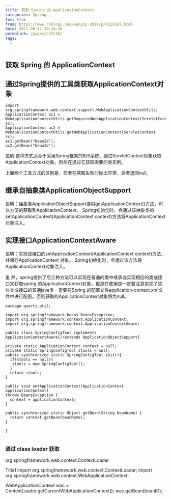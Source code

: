 ```yaml
---
title: 获取 Spring 的 ApplicationContext
categories: Spring
toc: true
from: https://www.cnblogs.com/wangcp-2014/p/8126187.html
date: 2021-08-11 19:18:36
permalink: /pages/c47c2b/
tags: 
  - 
---
```


## 获取 Spring 的 ApplicationContext

## 通过Spring提供的工具类获取ApplicationContext对象

```
import org.springframework.web.context.support.WebApplicationContextUtils;
ApplicationContext ac1 = WebApplicationContextUtils.getRequiredWebApplicationContext(ServletContext sc);
ApplicationContext ac2 = WebApplicationContextUtils.getWebApplicationContext(ServletContext sc);
ac1.getBean("beanId");
ac2.getBean("beanId");

```

 

说明:这种方式适合于采用Spring框架的B/S系统，通过ServletContext对象获取ApplicationContext对象，然后在通过它获取需要的类实例。

上面两个工具方式的区别是，前者在获取失败时抛出异常，后者返回null。

## 继承自抽象类ApplicationObjectSupport

说明：抽象类ApplicationObjectSupport提供getApplicationContext()方法，可以方便的获取到ApplicationContext。
Spring初始化时，会通过该抽象类的setApplicationContext(ApplicationContext context)方法将ApplicationContext 对象注入。

## 实现接口ApplicationContextAware

说明：实现该接口的setApplicationContext(ApplicationContext context)方法，并保存ApplicationContext 对象。
Spring初始化时，会通过该方法将ApplicationContext对象注入。

虽 然，spring提供了后三种方法可以实现在普通的类中继承或实现相应的类或接口来获取spring 的ApplicationContext对象，但是在使用是一定要注意实现了这些类或接口的普通java类一定要在Spring 的配置文件application-context.xml文件中进行配置。否则获取的ApplicationContext对象将为null。

```
package quartz.util;

import org.springframework.beans.BeansException;
import org.springframework.context.ApplicationContext;
import org.springframework.context.ApplicationContextAware;

public class SpringConfigTool implements ApplicationContextAware{//extends ApplicationObjectSupport{

private static ApplicationContext context = null;
private static SpringConfigTool stools = null;
public synchronized static SpringConfigTool init(){
  if(stools == null){
   stools = new SpringConfigTool();
  }
  return stools;
}

public void setApplicationContext(ApplicationContext applicationContext)
throws BeansException {
  context = applicationContext;
}

public synchronized static Object getBean(String beanName) {
  return context.getBean(beanName);
}

}


```

### 通过 class loader 获取

org.springframework.web.context.ContextLoader

Title1 import org.springframework.web.context.ContextLoader; 
import org.springframework.web.context.WebApplicationContext; 

WebApplicationContext wac = ContextLoader.getCurrentWebApplicationContext(); 
  wac.getBean(beanID);

 